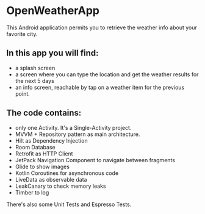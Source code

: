 # OpenWeatherApp

This Android application permits you to retrieve the weather info about your favorite city.

## In this app you will find:
- a splash screen
- a screen where you can type the location and get the weather results for the next 5 days
- an info screen, reachable by tap on a weather item for the previous point.

## The code contains:
- only one Activity. It's a Single-Activity project.
- MVVM + Repository pattern as main architecture.
- Hilt as Dependency Injection
- Room Database
- Retrofit as HTTP Client
- JetPack Navigation Component to navigate between fragments
- Glide to show images
- Kotlin Coroutines for asynchronous code
- LiveData as observable data
- LeakCanary to check memory leaks
- Timber to log

There's also some Unit Tests and Espresso Tests.
